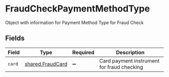 # FraudCheckPaymentMethodType

Object with information for Payment Method Type for  Fraud Check


## Fields

| Field                                                       | Type                                                        | Required                                                    | Description                                                 |
| ----------------------------------------------------------- | ----------------------------------------------------------- | ----------------------------------------------------------- | ----------------------------------------------------------- |
| `card`                                                      | [shared.FraudCard](../../../sdk/models/shared/fraudcard.md) | :heavy_minus_sign:                                          | Card payment instrument for fraud checking                  |